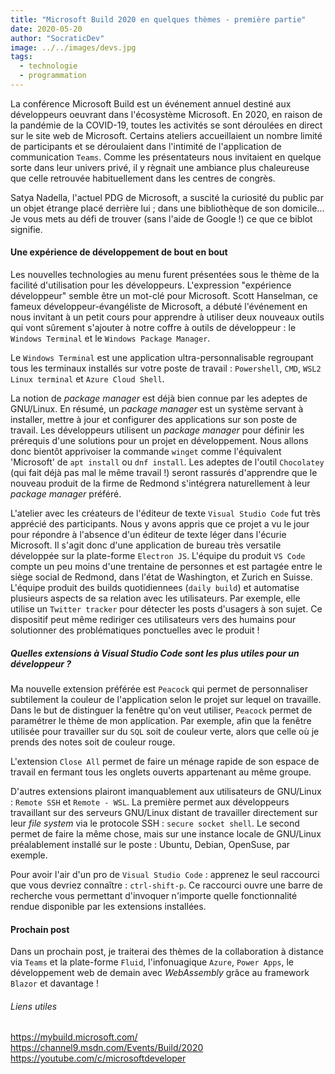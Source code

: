 ```yaml
---
title: "Microsoft Build 2020 en quelques thèmes - première partie"
date: 2020-05-20
author: "SocraticDev"
image: ../../images/devs.jpg
tags:
  - technologie
  - programmation
---
```


La conférence Microsoft Build est un événement annuel destiné aux développeurs oeuvrant dans l'écosystème Microsoft.
En 2020, en raison de la pandémie de la COVID-19, toutes les activités se sont déroulées en direct sur le site web de Microsoft. Certains ateliers accueillaient un nombre limité de participants et se déroulaient dans l'intimité de l'application de communication ``Teams``. Comme les présentateurs nous invitaient en quelque sorte dans leur univers privé, il y règnait une ambiance plus chaleureuse que celle retrouvée habituellement dans les centres de congrès. 

Satya Nadella, l'actuel PDG de Microsoft, a suscité la curiosité du public par un objet étrange placé derrière lui ; dans une bibliothèque de son domicile...   Je vous mets au défi de trouver (sans l'aide de Google !) ce que ce biblot signifie.

#### Une expérience de développement de bout en bout

Les nouvelles technologies au menu furent présentées sous le thème de la facilité d'utilisation pour les développeurs. L'expression "expérience développeur" semble être un mot-clé pour Microsoft. Scott Hanselman, ce fameux développeur-évangéliste de Microsoft, a débuté l'événement en nous invitant à un petit cours pour apprendre à utiliser deux nouveaux outils qui vont sûrement s'ajouter à notre coffre à outils de développeur : le ``Windows Terminal`` et le ``Windows Package Manager``. 

Le ``Windows Terminal`` est une application ultra-personnalisable regroupant tous les terminaux installés sur votre poste de travail : ``Powershell``, ``CMD``, ``WSL2 Linux terminal`` et ``Azure Cloud Shell``. 

La notion de _package manager_ est déjà bien connue par les adeptes de GNU/Linux. En résumé, un _package manager_ est un système servant à installer, mettre à jour et configurer des applications sur son poste de travail. Les développeurs utilisent un _package manager_ pour définir les prérequis d'une solutions pour un projet en développement. Nous allons donc bientôt apprivoiser la commande <code>winget</code> comme l'équivalent 'Microsoft' de ``apt install`` ou ``dnf install``. Les adeptes de l'outil ``Chocolatey`` (qui fait déjà pas mal le même travail !) seront rassurés d'apprendre que le nouveau produit de la firme de Redmond s'intégrera naturellement à leur _package manager_ préféré.

L'atelier avec les créateurs de l'éditeur de texte ``Visual Studio Code`` fut très apprécié des participants. Nous y avons appris que ce projet a vu le jour pour répondre à l'absence d'un éditeur de texte léger dans l'écurie Microsoft. Il s'agit donc d'une application de bureau très versatile développée sur la plate-forme ``Electron JS``. L'équipe du produit ``VS Code`` compte un peu moins d'une trentaine de personnes et est partagée entre le siège social de Redmond, dans l'état de Washington, et Zurich en Suisse. L'équipe produit des builds quotidiennees (``daily build``) et automatise plusieurs aspects de sa relation avec les utilisateurs. Par exemple, elle utilise un ``Twitter tracker`` pour détecter les posts d'usagers à son sujet. Ce dispositif peut même rediriger ces utilisateurs vers des humains pour solutionner des problématiques ponctuelles avec le produit !

##### Quelles extensions à Visual Studio Code sont les plus utiles pour un développeur ?  
Ma nouvelle extension préférée est ``Peacock`` qui permet de personnaliser subtilement la couleur de l'application selon le projet sur lequel on travaille. Dans le but de distinguer la fenêtre qu'on veut utiliser, ``Peacock`` permet de paramétrer le thème de mon application. Par exemple, afin que la fenêtre utilisée pour travailler sur du ``SQL`` soit de couleur verte, alors que celle où je prends des notes soit de couleur rouge. 

L'extension ``Close All`` permet de faire un ménage rapide de son espace de travail en fermant tous les onglets ouverts appartenant au même groupe. 

D'autres extensions plairont imanquablement aux utilisateurs de GNU/Linux : ``Remote SSH`` et ``Remote - WSL``. La première permet aux développeurs travaillant sur des serveurs GNU/Linux distant de travailler directement sur leur _file system_ via le protocole SSH : ``secure socket shell``. Le second permet de faire la même chose, mais sur une instance locale de GNU/Linux préalablement installé sur le poste : Ubuntu, Debian, OpenSuse, par exemple.

Pour avoir l'air d'un pro de ``Visual Studio Code`` : apprenez le seul raccourci que vous devriez connaître : ``ctrl-shift-p``.  Ce raccourci ouvre une barre de recherche vous permettant d'invoquer n'importe quelle fonctionnalité rendue disponible par les extensions installées.

#### Prochain post

Dans un prochain post, je traiterai des thèmes de la collaboration à distance via ``Teams`` et la plate-forme ``Fluid``, l'infonuagique ``Azure``, ``Power Apps``, le développement web de demain avec _WebAssembly_ grâce au framework ``Blazor`` et davantage !

###### Liens utiles

https://mybuild.microsoft.com/
https://channel9.msdn.com/Events/Build/2020
https://youtube.com/c/microsoftdeveloper
